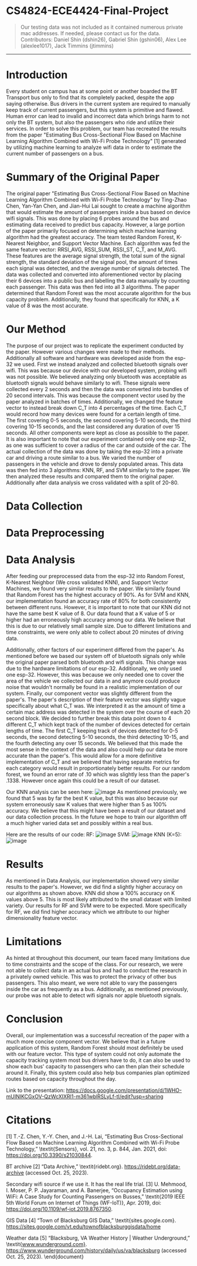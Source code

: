 
# CS4824-ECE4424-Final-Project
> Our testing data was not included as it contained numerous private mac addresses. If needed, please contact us for the data.
> Contributors: Daniel Shin (dshin26), Gabriel Shin (gshin06), Alex Lee (alexlee1017), Jack Timmins (jtimmins)
---
# Introduction
Every student on campus has at some point or another boarded the BT Transport bus only to find that its completely packed, despite the app saying otherwise. Bus drivers in the current system are required to manually keep track of current passengers, but this system is primitive and flawed. Human error can lead to invalid and incorrect data which brings harm to not only the BT system, but also the passengers who ride and utilize their services. In order to solve this problem, our team has recreated the results from the paper "Estimating Bus Cross-Sectional Flow Based on Machine Learning Algorithm Combined with Wi-Fi Probe Technology" [1] generated by utilizing machine learning to analyze wifi data in order to estimate the current number of passengers on a bus.

# Summary of the Original Paper
The original paper "Estimating Bus Cross-Sectional Flow Based on Machine Learning Algorithm Combined with Wi-Fi Probe Technology" by Ting-Zhao Chen, Yan-Yan Chen, and Jian-Hui Lai sought to create a machine algorithm that would estimate the amount of passengers inside a bus based on device wifi signals. This was done by placing 6 probes around the bus and estimating data received to predict bus capacity. However, a large portion of the paper primarily focused on determining which machine learning algorithm had the greatest accuracy. The team tested Random Forest, K-Nearest Neighbor, and Support Vector Machine. Each algorithm was fed the same feature vector: RRSI_AVG, RSSI_SUM, RSSI_ST, C_T, and M_AVG. These features are the average signal strength, the total sum of the signal strength, the standard deviation of the signal pool, the amount of times each signal was detected, and the average number of signals detected. The data was collected and converted into aforementioned vector by placing their 6 devices into a public bus and labelling the data manually by counting each passenger. This data was then fed into all 3 algorithms. The paper determined that Random Forest was the most accurate algorithm for the bus capacity problem. Additionally, they found that specifically for KNN, a K value of 8 was the most accurate.

# Our Method
The purpose of our project was to replicate the experiment conducted by the paper. However various changes were made to their methods. Additionally all software and hardware was developed aside from the esp-32 we used. First we instead analyzed and collected bluetooth signals over wifi. This was because our device with our developed system, probing wifi was not possible. We believed analyzing only bluetooth was acceptable as bluetooth signals would behave similarly to wifi. These signals were collected every 2 seconds and then the data was converted into bundles of 20 second intervals. This was because the component vector used by the paper analyzed in batches of times. Additionally, we changed the feature vector to instead break down C_T into 4 percentages of the time. Each C_T would record how many devices were found for a certain length of time. The first covering 0-5 seconds, the second covering 5-10 seconds, the third covering 10-15 seconds, and the last considered any duration of over 15 seconds. All other components were kept as close as possible to the paper. It is also important to note that our experiment contained only one esp-32, as one was sufficient to cover a radius of the car and outside of the car. The actual collection of the data was done by taking the esp-32 into a private car and driving a route similar to a bus. We varied the number of passengers in the vehicle and drove to densly populated areas. This data was then fed into 3 algorithms: KNN, RF, and SVM similarly to the paper. We then analyzed these results and compared them to the original paper. Additionally after data analysis we cross validated with a split of 20-80.

# Data Collection

# Data Preprocessing

# Data Analysis
After feeding our preprocessed data from the esp-32 into Random Forest, K-Nearest Neighbor (We cross validated KNN), and Support Vector Machines, we found very similar results to the paper. We similarly found that Random Forest has the highest accuracy of 90%. As for SVM and KNN, our implementation found an accuracy rate of 80% for both consistently between different runs. However, it is important to note that our KNN did not have the same best K value of 8. Our data found that a K value of 5 or higher had an erroneously high accuracy among our data. We believe that this is due to our relatively small sample size. Due to different limitations and time constraints, we were only able to collect about 20 minutes of driving data.

Additionally, other factors of our experiment differed from the paper's. As mentioned before we based our system off of bluetooth signals only while the original paper parsed both bluetooth and wifi signals. This change was due to the hardware limitations of our esp-32. Additionally, we only used one esp-32. However, this was because we only needed one to cover the area of the vehicle we collected our data in and anymore could produce noise that wouldn't normally be found in a realistic implementation of our system. Finally, our component vector was slightly different from the paper's. The paper's description of their feature vector was slightly vague specifically about what C_T was. We interpreted it as the amount of time a certain mac address was detected in the system over the course of each 20 second block. We decided to further break this data point down to 4 different C_T which kept track of the number of devices detected for certain lengths of time. The first C_T keeping track of devices detected for 0-5 seconds, the second detecting 5-10 seconds, the third detecting 10-15, and the fourth detecting any over 15 seconds. We believed that this made the most sense in the context of the data and also could help our data be more accurate than the paper's. This would allow for a more definitive implementation of C_T and we believed that having separate metrics for each category would result in proportionately better results. For our random forest, we found an error rate of .10 which was slightly less than the paper's .1338. However once again this could be a result of our dataset.

Our KNN analysis can be seen here:
![image](https://github.com/gshin06/CS4824-ECE4424-Final-Project/assets/149714026/02e2248b-090f-4a33-a609-db16988fb71e)
As mentioned previously, we found that 5 was by far the best K value, but this was also because our system erroneously saw K values that were higher than 5 as 100% accuracy. We believe that this might have been a result of our dataset and our data collection process. In the future we hope to train our algorithm off a much higher varied data set and possibly within a real bus.

Here are the results of our code:
RF: ![image](https://github.com/gshin06/CS4824-ECE4424-Final-Project/assets/149714026/c008dcb5-3da2-4a76-b69c-04de65a5fb17)
SVM: ![image](https://github.com/gshin06/CS4824-ECE4424-Final-Project/assets/149714026/339eba6c-72ff-4733-a6d5-3115dd0c9946)
KNN (K=5): ![image](https://github.com/gshin06/CS4824-ECE4424-Final-Project/assets/149714026/93652c98-f991-455a-a692-c10e7c9a2287)

# Results
As mentioned in Data Analysis, our implementation showed very similar results to the paper's. However, we did find a slightly higher accuracy on our algorithms as shown above. KNN did show a 100% accuracy on K values above 5. This is most likely attributed to the small dataset with limited variety. Our results for RF and SVM were to be expected. More specifically for RF, we did find higher accuracy which we attribute to our higher dimensionality feature vector. 

# Limitations
As hinted at throughout this document, our team faced many limitations due to time constraints and the scope of the class. For our research, we were not able to collect data in an actual bus and had to conduct the research in a privately owned vehicle. This was to protect the privacy of other bus passengers. This also meant, we were not able to vary the passengers inside the car as frequently as a bus. Additionally, as mentioned previously, our probe was not able to detect wifi signals nor apple bluetooth signals. 

# Conclusion
Overall, our implementation was a successful recreation of the paper with a much more concise component vector. We believe that in a future application of this system, Random Forest should most definitely be used with our feature vector. This type of system could not only automate the capacity tracking system most bus drivers have to do, it can also be used to show each bus' capacity to passengers who can then plan their schedule around it. Finally, this system could also help bus companies plan optimized routes based on capacity throughout the day.

Link to the presentation: https://docs.google.com/presentation/d/1WHO-mUINIKCGxOV-QzWcXIXRl1-m361wblRSLyLf-tI/edit?usp=sharing

# Citations
[1] T.-Z. Chen, Y.-Y. Chen, and J.-H. Lai, “Estimating Bus Cross-Sectional Flow Based on Machine Learning Algorithm Combined with Wi-Fi Probe Technology,” \textit{Sensors}, vol. 21, no. 3, p. 844, Jan. 2021, doi: https://doi.org/10.3390/s21030844.
‌

BT archive
[2] “Data Archive,” \textit{ridebt.org}. https://ridebt.org/data-archive (accessed Oct. 25, 2023).
‌

Secondary wifi source if we use it. It has the real life trial.
[3] U. Mehmood, I. Moser, P. P. Jayaraman, and A. Banerjee, “Occupancy Estimation using WiFi: A Case Study for Counting Passengers on Busses,” \textit{2019 IEEE 5th World Forum on Internet of Things (WF-IoT)}, Apr. 2019, doi: https://doi.org/10.1109/wf-iot.2019.8767350.
‌

GIS Data
[4] “Town of Blacksburg GIS Data,” \textit{sites.google.com}. https://sites.google.com/vt.edu/townofblacksburggisdata/home‌


Weather data
[5] “Blacksburg, VA Weather History | Weather Underground,” \textit{www.wunderground.com}. https://www.wunderground.com/history/daily/us/va/blacksburg (accessed Oct. 25, 2023).
\end{document}
